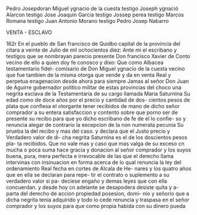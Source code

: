 Pedro Josepdoran Miguel ygnacio de la cuesta
testigo Joseph ygnació Alarcon testigo Jose Joaquin Garcia
testigo Jossep perea testigo Marcos Romana
testigo Juan Antonio Morano testigo Pedro Josep Nabarro

VENTA - ESCLAVO

162r En el pueblo de San francisco de Quidbo capital de la provincia del citara a veinte de Julio de mil ochocientos diez: Ante mi el escribano y testigos que se nombrayan parecio presente Don francisco Xavier de Conto vecino de ello a quien doy fe conosco y dixo: Que como Albacea testamentario fidel- comisario de Don Miguel ygnacio de la cuesta vecino que fue tambien de la misma otorga que vende y da en venta Real y perpetua enagenacion desde ahora para siempre Jamas al señor Don Juan de Aguirre gobernador politico militar de estas provincias del choco una negrita esclava de la Testamentaria de su cargo llamada Maria Saturnina Su edad como de doce años por el precio y cantidad de dos- cientos pesos de plata que confiesa el otorgante tener recibidos de mano de dicho señor comprador a su entera satisfaccion y contento sobre que porno ser de presente su recibo para que yo dicho escribano de fe de el lo confie- so y renuncia alegar de contrario la excepcion de la non numerata pecunia Su prueba la del recibo y mas del caso. y declara que el Justo precio y Verdadero valor de di- cha negrita Saturnina es el de los doscientos pesos pla- ta recibidos. Que no vale mas y caso que mas valga de su exceso cn mucha o poca suma hace gracia y donacion al señor comprador y los suyos buena, pura, mera perfecta e irrevocable de las que el derecho llama intervinas con insinuacion en forma acerca de lo qual renuncia la ley del ordenamiento Real fecha en cortes de Alcala de He- nares y los quatro años que en ella se declaran para repe- tir el contrato o suplemento a su verdadero valor si pa- deciese engaño y demas leyes que con ella concuerdan. y desde hoy cn adelante se desapodera desiste quita y a- parta del derecho de accion propiedad posesion, domi- nio y señorio que a dicha negrita tenia adquirido y todo lo cede renuncia y traspasa en el señor comprador y los suyos para que como propia habida con su dinero pueda